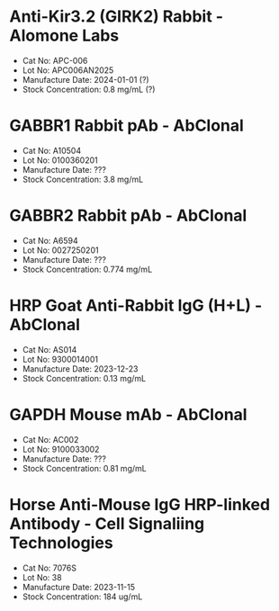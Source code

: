 # Anti-Kir3.2 (GIRK2) Rabbit - Alomone Labs
* Cat No: APC-006
* Lot No: APC006AN2025
* Manufacture Date: 2024-01-01 (?)
* Stock Concentration: 0.8 mg/mL (?)

# GABBR1 Rabbit pAb - AbClonal
* Cat No: A10504
* Lot No: 0100360201
* Manufacture Date: ???
* Stock Concentration: 3.8 mg/mL

# GABBR2 Rabbit pAb - AbClonal
* Cat No: A6594
* Lot No: 0027250201
* Manufacture Date: ???
* Stock Concentration: 0.774 mg/mL

# HRP Goat Anti-Rabbit IgG (H+L) - AbClonal
* Cat No: AS014
* Lot No: 9300014001
* Manufacture Date: 2023-12-23
* Stock Concentration: 0.13 mg/mL

# GAPDH Mouse mAb - AbClonal
* Cat No: AC002
* Lot No: 9100033002
* Manufacture Date: ???
* Stock Concentration: 0.81 mg/mL

# Horse Anti-Mouse IgG HRP-linked Antibody - Cell Signaliing Technologies
* Cat No: 7076S
* Lot No: 38
* Manufacture Date: 2023-11-15
* Stock Concentration: 184 ug/mL